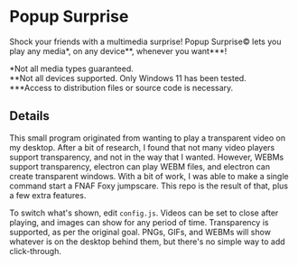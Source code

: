 # Popup Surprise

Shock your friends with a multimedia surprise! Popup Surprise© lets you play any media*, on any device**, whenever you want***!

*Not all media types guaranteed. \
**Not all devices supported. Only Windows 11 has been tested. \
***Access to distribution files or source code is necessary.



## Details

This small program originated from wanting to play a transparent video on my desktop. After a bit of research, I found that not many video players support transparency, and not in the way that I wanted. However, WEBMs support transparency, electron can play WEBM files, and electron can create transparent windows. With a bit of work, I was able to make a single command start a FNAF Foxy jumpscare. This repo is the result of that, plus a few extra features.

To switch what's shown, edit `config.js`. Videos can be set to close after playing, and images can show for any period of time. Transparency is supported, as per the original goal. PNGs, GIFs, and WEBMs will show whatever is on the desktop behind them, but there's no simple way to add click-through.